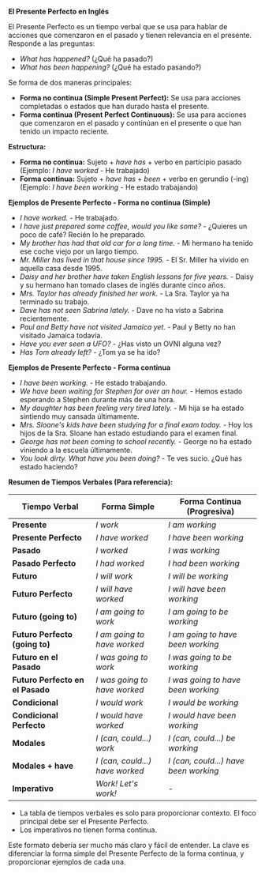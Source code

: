 

**El Presente Perfecto en Inglés**

El Presente Perfecto es un tiempo verbal que se usa para hablar de acciones que comenzaron en el pasado y tienen relevancia en el presente.  Responde a las preguntas:

*   *What has happened?* (¿Qué ha pasado?)
*   *What has been happening?* (¿Qué ha estado pasando?)

Se forma de dos maneras principales:

*   **Forma no continua (Simple Present Perfect):** Se usa para acciones completadas o estados que han durado hasta el presente.
*   **Forma continua (Present Perfect Continuous):** Se usa para acciones que comenzaron en el pasado y continúan en el presente o que han tenido un impacto reciente.

**Estructura:**

*   **Forma no continua:** Sujeto + *have has* + verbo en participio pasado (Ejemplo: *I have worked* - He trabajado)
*   **Forma continua:** Sujeto + *have has* + *been* + verbo en gerundio (-ing) (Ejemplo: *I have been working* - He estado trabajando)

**Ejemplos de Presente Perfecto - Forma no continua (Simple)**

*   *I have worked.* - He trabajado.
*   *I have just prepared some coffee, would you like some?* - ¿Quieres un poco de café? Recién lo he preparado.
*   *My brother has had that old car for a long time.* - Mi hermano ha tenido ese coche viejo por un largo tiempo.
*   *Mr. Miller has lived in that house since 1995.* - El Sr. Miller ha vivido en aquella casa desde 1995.
*   *Daisy and her brother have taken English lessons for five years.* - Daisy y su hermano han tomado clases de inglés durante cinco años.
*   *Mrs. Taylor has already finished her work.* - La Sra. Taylor ya ha terminado su trabajo.
*   *Dave has not seen Sabrina lately.* - Dave no ha visto a Sabrina recientemente.
*   *Paul and Betty have not visited Jamaica yet.* - Paul y Betty no han visitado Jamaica todavía.
*   *Have you ever seen a UFO?* - ¿Has visto un OVNI alguna vez?
*   *Has Tom already left?* - ¿Tom ya se ha ido?

**Ejemplos de Presente Perfecto - Forma continua**

*   *I have been working.* - He estado trabajando.
*   *We have been waiting for Stephen for over an hour.* - Hemos estado esperando a Stephen durante más de una hora.
*   *My daughter has been feeling very tired lately.* - Mi hija se ha estado sintiendo muy cansada últimamente.
*   *Mrs. Sloane's kids have been studying for a final exam today.* - Hoy los hijos de la Sra. Sloane han estado estudiando para el examen final.
*   *George has not been coming to school recently.* - George no ha estado viniendo a la escuela últimamente.
*   *You look dirty. What have you been doing?* - Te ves sucio. ¿Qué has estado haciendo?

**Resumen de Tiempos Verbales (Para referencia):**



| Tiempo Verbal          | Forma Simple        | Forma Continua (Progresiva) |
| ----------------------- | ------------------- | ----------------------------- |
| **Presente**          | *I work*          | *I am working*                |
| **Presente Perfecto**   | *I have worked*    | *I have been working*          |
| **Pasado**             | *I worked*         | *I was working*               |
| **Pasado Perfecto**     | *I had worked*     | *I had been working*           |
| **Futuro**             | *I will work*      | *I will be working*            |
| **Futuro Perfecto**     | *I will have worked*| *I will have been working*      |
| **Futuro (going to)**  | *I am going to work*| *I am going to be working*      |
| **Futuro Perfecto (going to)** | *I am going to have worked* | *I am going to have been working* |
| **Futuro en el Pasado**| *I was going to work*| *I was going to be working*     |
| **Futuro Perfecto en el Pasado** | *I was going to have worked* | *I was going to have been working* |
| **Condicional**        | *I would work*     | *I would be working*            |
| **Condicional Perfecto**| *I would have worked*| *I would have been working*      |
| **Modales**             | *I (can, could...) work* | *I (can, could...) be working*    |
| **Modales + have**     | *I (can, could...) have worked*| *I (can, could...) have been working* |
| **Imperativo**         | *Work!   Let's work!* | -                             |



*   La tabla de tiempos verbales es solo para proporcionar contexto. El foco principal debe ser el Presente Perfecto.
*   Los imperativos no tienen forma continua.

Este formato debería ser mucho más claro y fácil de entender.  La clave es diferenciar la forma simple del Presente Perfecto de la forma continua, y proporcionar ejemplos de cada una.
